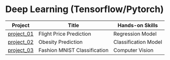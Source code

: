 # Deep Learning (Tensorflow/Pytorch)

| Project | Title | Hands-on Skills |
| ------------- | ------------- | ------------- |
| [project_01](project_01) | Flight Price Prediction | Regression Model |
| [project_02](project_02) | Obesity Prediction | Classification Model |
| [project_03](project_03) | Fashion MNIST Classification | Computer Vision |
